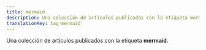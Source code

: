 ```yaml
---
title: mermaid
description: Una colección de artículos publicados con la etiqueta mermaid.
translationKey: tag-mermaid
---
```

Una colección de artículos publicados con la etiqueta **mermaid**.
